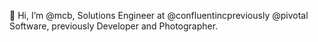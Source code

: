 👋 Hi, I’m @mcb, Solutions Engineer at @confluentincpreviously @pivotal Software, previously Developer and Photographer.



<!---
mcb/mcb is a ✨ special ✨ repository because its `README.md` (this file) appears on your GitHub profile.
You can click the Preview link to take a look at your changes.
--->
